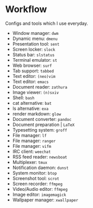 # Workflow

Configs and tools which I use everyday.

- Window manager: `dwm`
- Dynamic menu: `dmenu`
- Presentation tool: `sent`
- Screen locker: `slock`
- Status bar: `slstatus`
- Terminal emulator: `st`
- Web browser: `surf`
- Tab support: `tabbed`
- Text editor: `(neo)vim`
- Text editor: `emacs`
- Document reader: `zathura`
- Image viewer: `(n)sxiv`
- Shell: `bash`
- cat alternative: `bat`
- ls alternative: `exa`
- render markdown: `glow`
- Document converter: `pandoc`
- Document preparation  | `LaTeX`
- Typesetting system: `groff`
- File manager: `lf`
- File manager: `ranger`
- File manager: `vifm`
- IRC client: `weechat`
- RSS feed reader: `newsboat`
- Multiplexer: `tmux`
- Notification daemon: `dunst`
- System monitor: `btop`
- Screenshot tool: `scrot`
- Screen recorder: `ffmpeg`
- Video/Audio editor: `ffmpeg`
- Image editor: `imagemagick`
- Wallpaper manager: `xwallpaper`

